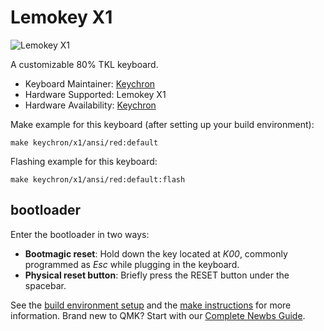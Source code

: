 # Lemokey X1

![Lemokey X1]()

A customizable 80% TKL keyboard.

* Keyboard Maintainer: [Keychron](https://github.com/keychron)
* Hardware Supported: Lemokey X1
* Hardware Availability: [Keychron](https://www.keychron.com)

Make example for this keyboard (after setting up your build environment):

    make keychron/x1/ansi/red:default

Flashing example for this keyboard:

    make keychron/x1/ansi/red:default:flash

## bootloader

Enter the bootloader in two ways:

* **Bootmagic reset**: Hold down the key located at *K00*, commonly programmed as *Esc* while plugging in the keyboard.
* **Physical reset button**: Briefly press the RESET button under the spacebar.

See the [build environment setup](https://docs.qmk.fm/#/getting_started_build_tools) and the [make instructions](https://docs.qmk.fm/#/getting_started_make_guide) for more information. Brand new to QMK? Start with our [Complete Newbs Guide](https://docs.qmk.fm/#/newbs).
